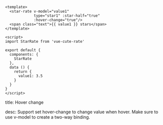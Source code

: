 ```vue
<template>
  <star-rate v-model="value1"
             type="star1" :star-half="true"
             :hover-change="true"/>
  <span class="text">{{ value1 }} stars</span>
</template>

<script>
import StarRate from 'vue-cute-rate'

export default {
  components: {
    StarRate
  },
  data () {
    return {
      value1: 3.5
    }
  }
}
</script>
```
<!-- title-start -->

title: Hover change

<!-- title-stop -->

<!-- desc-start -->

desc: Support set hover-change to change value when hover. Make sure to use v-model to create a two-way binding.

<!-- desc-stop -->
